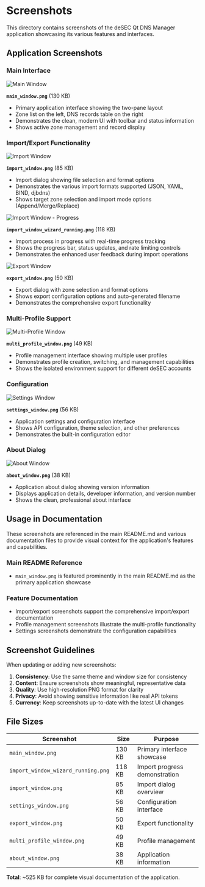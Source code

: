 # Screenshots

This directory contains screenshots of the deSEC Qt DNS Manager application showcasing its various features and interfaces.

## Application Screenshots

### Main Interface

![Main Window](main_window.png)

**`main_window.png`** (130 KB)
- Primary application interface showing the two-pane layout
- Zone list on the left, DNS records table on the right
- Demonstrates the clean, modern UI with toolbar and status information
- Shows active zone management and record display

### Import/Export Functionality

![Import Window](import_window.png)

**`import_window.png`** (85 KB)
- Import dialog showing file selection and format options
- Demonstrates the various import formats supported (JSON, YAML, BIND, djbdns)
- Shows target zone selection and import mode options (Append/Merge/Replace)

![Import Window - Progress](import_window_wizard_running.png)

**`import_window_wizard_running.png`** (118 KB)
- Import process in progress with real-time progress tracking
- Shows the progress bar, status updates, and rate limiting controls
- Demonstrates the enhanced user feedback during import operations

![Export Window](export_window.png)

**`export_window.png`** (50 KB)
- Export dialog with zone selection and format options
- Shows export configuration options and auto-generated filename
- Demonstrates the comprehensive export functionality

### Multi-Profile Support

![Multi-Profile Window](multi_profile_window.png)

**`multi_profile_window.png`** (49 KB)
- Profile management interface showing multiple user profiles
- Demonstrates profile creation, switching, and management capabilities
- Shows the isolated environment support for different deSEC accounts

### Configuration

![Settings Window](settings_window.png)

**`settings_window.png`** (56 KB)
- Application settings and configuration interface
- Shows API configuration, theme selection, and other preferences
- Demonstrates the built-in configuration editor

### About Dialog

![About Window](about_window.png)

**`about_window.png`** (38 KB)
- Application about dialog showing version information
- Displays application details, developer information, and version number
- Shows the clean, professional about interface

## Usage in Documentation

These screenshots are referenced in the main README.md and various documentation files to provide visual context for the application's features and capabilities.

### Main README Reference
- `main_window.png` is featured prominently in the main README.md as the primary application showcase

### Feature Documentation
- Import/export screenshots support the comprehensive import/export documentation
- Profile management screenshots illustrate the multi-profile functionality
- Settings screenshots demonstrate the configuration capabilities

## Screenshot Guidelines

When updating or adding new screenshots:

1. **Consistency**: Use the same theme and window size for consistency
2. **Content**: Ensure screenshots show meaningful, representative data
3. **Quality**: Use high-resolution PNG format for clarity
4. **Privacy**: Avoid showing sensitive information like real API tokens
5. **Currency**: Keep screenshots up-to-date with the latest UI changes

## File Sizes

| Screenshot | Size | Purpose |
|------------|------|---------|
| `main_window.png` | 130 KB | Primary interface showcase |
| `import_window_wizard_running.png` | 118 KB | Import progress demonstration |
| `import_window.png` | 85 KB | Import dialog overview |
| `settings_window.png` | 56 KB | Configuration interface |
| `export_window.png` | 50 KB | Export functionality |
| `multi_profile_window.png` | 49 KB | Profile management |
| `about_window.png` | 38 KB | Application information |

**Total**: ~525 KB for complete visual documentation of the application.
